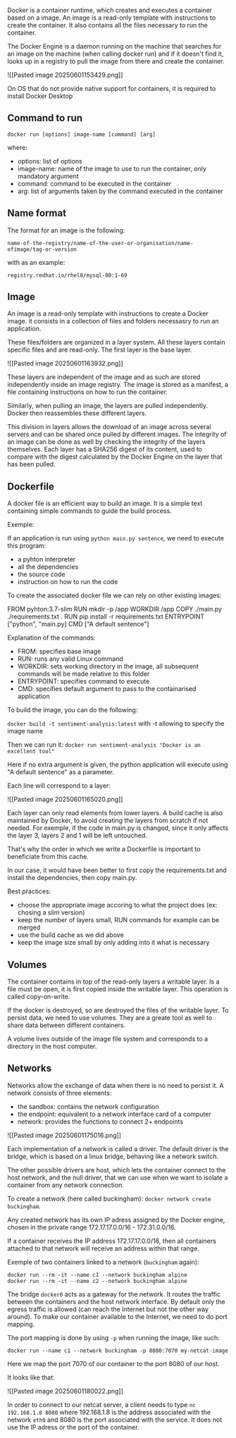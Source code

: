 Docker is a container runtime, which creates and executes a container based on a image. An image is a read-only template with instructions to create the container. It also contains all the files necessary to run the container.

The Docker Engine is a daemon running on the machine that searches for an image on the machine (when calling docker run) and if it doesn't find it, looks up in a registry to pull the image from there and create the container.

![[Pasted image 20250601153429.png]]

On OS that do not provide native support for containers, it is required to install Docker Desktop

## Command to run

`docker run [options] image-name [command] [arg]`

where:
- options: list of options
- image-name: name of the image to use to run the container, only mandatory argument
- command: command to be executed in the container
- arg: list of arguments taken by the command executed in the container

## Name format

The format for an image is the following:

`name-of-the-registry/name-of-the-user-or-organisation/name-ofimage/tag-or-version`

with as an example:

`registry.redhat.io/rhel8/mysql-80:1-69`

## Image

An image is a read-only template with instructions to create a Docker image. it consists in a collection of files and folders necessasry to run an application.

These files/folders are organized in a layer system. All these layers contain specific files and are read-only. The first layer is the base layer.

![[Pasted image 20250601163932.png]]

These layers are independent of the image and as such are stored independently inside an image registry. The image is stored as a manifest, a file containing instructions on how to run the container.

Similarly, when pulling an image, the layers are pulled independently. Docker then reassembles these different layers.

This division in layers allows the download of an image across several servers and can be shared once pulled by different images. The integrity of an image can be done as well by checking the integrity of the layers themselves. Each layer has a SHA256 digest of its content, used to compare with the digest calculated by the Docker Engine on the layer that has been pulled.

## Dockerfile

A docker file is an efficient way to build an image. It is a simple text containing simple commands to guide the build process.

Exemple: 

If an application is run using `python main.py sentence`, we need to execute this program:
- a pyhton interpreter
- all the dependencies
- the source code
- instruction on how to run the code

To create the associated docker file we can rely on other existing images:

FROM pyhton:3.7-slim
RUN mkdir -p /app
WORKDIR /app
COPY ./main.py ./requirements.txt .
RUN pip install -r requirements.txt
ENTRYPOINT \["python", "main.py]
CMD \["A default sentence"]

Explanation of the commands:
- FROM: specifies base image
- RUN: runs any valid Linux command
- WORKDIR: sets working directory in the image, all subsequent commands will be made relative to this folder
- ENTRYPOINT: specifies command to execute
- CMD: specifies default argument to pass to the containarised application

To build the image, you can do the following:

`docker build -t sentiment-analysis:latest` with -t allowing to specify the image name

Then we can run it: `docker run sentiment-analysis "Docker is an excellent tool"`

Here if no extra argument is given, the python application will execute using "A default sentence" as a parameter.

Each line will correspond to a layer:

![[Pasted image 20250601165020.png]]

Each layer can only read elements from lower layers. A build cache is also maintained by Docker, to avoid creating the layers from scratch if not needed. For exemple, if the code in main.py is changed, since it only affects the layer 3, layers 2 and 1 will be left untouched.

That's why the order in which we write a Dockerfile is important to beneficiate from this cache. 

In our case, it would have been better to first copy the requirements.txt and install the dependencies, then copy main.py.

Best practices:

- choose the appropriate image accoring to what the project does (ex: chosing a slim version)
- keep the number of layers small, RUN commands for example can be merged
- use the build cache as we did above
- keep the image size small by only adding into it what is necessary

## Volumes

The container contains in top of the read-only layers a writable layer. Is a file must be open, it is first copied inside the writable layer. This operation is called copy-on-write.

If the docker is destroyed, so are destroyed the files of the writable layer. To persist data, we need to use volumes. They are a greate tool as well to share data between different containers.

A volume lives outside of the image file system and corresponds to a directory in the host computer. 

## Networks

Networks allow the exchange of data when there is no need to persist it. A network consists of three elements:

- the sandbox: contains the network configuration
- the endpoint: equivalent to a network interface card of a computer
- network: provides the functions to connect 2+ endpoints

![[Pasted image 20250601175016.png]]

Each implementation of a network is called a driver. The default driver is the bridge, which is based on a linux bridge, behaving like a network switch. 

The other possible drivers are host, which lets the container connect to the host network, and the null driver, that we can use when we want to isolate a container from any network connection.

To create a network (here called buckingham): `docker network create buckingham`.

Any created network has its own IP adress assigned by the Docker engine, chosen in the private range 172.17.17.0.0/16 - 172.31.0.0/16.

If a container receives the IP address 172.17.17.0.0/16, then all containers attached to that network will receive an address within that range.

Exemple of two containers linked to a network (`buckingham` again):

```shell
docker run --rm -it --name c1 --network buckingham alpine
docker run --rm -it --name c2 --network buckingham alpine
```

The bridge `docker0` acts as a gateway for the network. It routes the traffic between the containers and the host network interface. By default only the egress traffic is allowed (can reach the Internet but not the other way around). To make our container available to the Internet, we need to do port mapping.

The port mapping is done by using `-p` when running the image, like such:

```shell
docker run --name c1 --network buckingham -p 8080:7070 my-netcat-image
```

Here we map the port 7070 of our container to the port 8080 of our host.

It looks like that:

![[Pasted image 20250601180022.png]]

In order to connect to our netcat server, a client needs to type `nc 192.168.1.8 8080` where 192.168.1.8 is the address associated with the network `eth0` and 8080 is the port associated with the service. It does not use the IP adress or the port of the container.